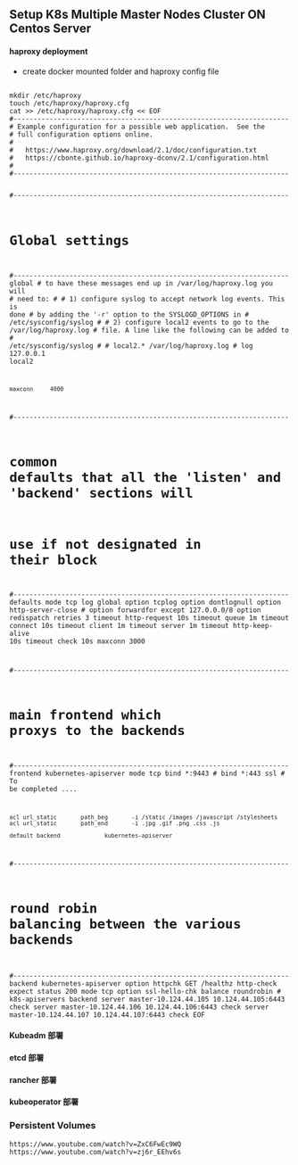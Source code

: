 Setup K8s Multiple Master Nodes Cluster ON Centos Server
---------

#### haproxy deployment
- create docker mounted folder and haproxy config file
<code>
mkdir /etc/haproxy
touch /etc/haproxy/haproxy.cfg
cat >> /etc/haproxy/haproxy.cfg << EOF
#---------------------------------------------------------------------
# Example configuration for a possible web application.  See the
# full configuration options online.
#
#   https://www.haproxy.org/download/2.1/doc/configuration.txt
#   https://cbonte.github.io/haproxy-dconv/2.1/configuration.html
#
#---------------------------------------------------------------------

#---------------------------------------------------------------------
# Global settings
#---------------------------------------------------------------------
global
    # to have these messages end up in /var/log/haproxy.log you will
    # need to:
    #
    # 1) configure syslog to accept network log events.  This is done
    #    by adding the '-r' option to the SYSLOGD_OPTIONS in
    #    /etc/sysconfig/syslog
    #
    # 2) configure local2 events to go to the /var/log/haproxy.log
    #   file. A line like the following can be added to
    #   /etc/sysconfig/syslog
    #
    #    local2.*                       /var/log/haproxy.log
    #
    log         127.0.0.1 local2

    maxconn     4000


#---------------------------------------------------------------------
# common defaults that all the 'listen' and 'backend' sections will
# use if not designated in their block
#---------------------------------------------------------------------
defaults
    mode                    tcp
    log                     global
    option                  tcplog
    option                  dontlognull
    option http-server-close
    # option forwardfor       except 127.0.0.0/8
    option                  redispatch
    retries                 3
    timeout http-request    10s
    timeout queue           1m
    timeout connect         10s
    timeout client          1m
    timeout server          1m
    timeout http-keep-alive 10s
    timeout check           10s
    maxconn                 3000

#---------------------------------------------------------------------
# main frontend which proxys to the backends
#---------------------------------------------------------------------
frontend  kubernetes-apiserver
    mode tcp
    bind *:9443
    # bind *:443 ssl # To be completed ....

    acl url_static       path_beg       -i /static /images /javascript /stylesheets
    acl url_static       path_end       -i .jpg .gif .png .css .js

    default_backend             kubernetes-apiserver

#---------------------------------------------------------------------
# round robin balancing between the various backends
#---------------------------------------------------------------------
backend kubernetes-apiserver
    option httpchk GET /healthz
    http-check expect status 200
    mode tcp
    option ssl-hello-chk
    balance     roundrobin
         # k8s-apiservers backend
         server master-10.124.44.105 10.124.44.105:6443 check
         server master-10.124.44.106 10.124.44.106:6443 check
         server master-10.124.44.107 10.124.44.107:6443 check
EOF
</code>

#### Kubeadm 部署

#### etcd 部署

#### rancher 部署

#### kubeoperator 部署

### Persistent Volumes
```
https://www.youtube.com/watch?v=ZxC6FwEc9WQ
https://www.youtube.com/watch?v=zj6r_EEhv6s
```
